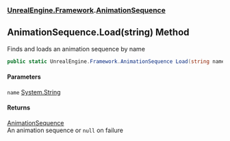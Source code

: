 ### [UnrealEngine.Framework](./UnrealEngine-Framework.md 'UnrealEngine.Framework').[AnimationSequence](./AnimationSequence.md 'UnrealEngine.Framework.AnimationSequence')
## AnimationSequence.Load(string) Method
Finds and loads an animation sequence by name  
```csharp
public static UnrealEngine.Framework.AnimationSequence Load(string name);
```
#### Parameters
<a name='UnrealEngine-Framework-AnimationSequence-Load(string)-name'></a>
`name` [System.String](https://docs.microsoft.com/en-us/dotnet/api/System.String 'System.String')  
  
#### Returns
[AnimationSequence](./AnimationSequence.md 'UnrealEngine.Framework.AnimationSequence')  
An animation sequence or `null` on failure  
